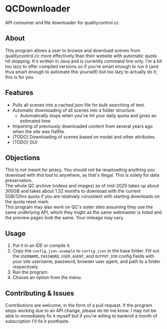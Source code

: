 # QCDownloader
API consumer and file downloader for qualitycontrol.cc

## About
This program allows a user to browse and download scenes from qualitycontrol.cc more effectively than their website with automatic quota hit stopping.
It's written in Java and is currently command line only. I'm a bit too lazy to offer compiled versions so if you're smart enough to run it (and thus smart enough to automate this yourself) but too lazy to actually do it, this is for you.

## Features
* Pulls all scenes into a cached json file for bulk searching of text.
* Automatic downloading of all scenes into a folder structure.
   - Automatically stops when you've hit your daily quota and gives an estimated time 
* Importing of previously downloaded content from several years ago when the site was flatfile.
* [TODO] Downloading of scenes based on model and other attributes.
* [TODO] GUI

## Objections
This is not meant for piracy. You should not be reuploading anything you download with this tool to anywhere, as that's illegal. This is solely for data preservation.  
The whole QC archive (videos and images) as of mid-2020 takes up about 300GB and takes about 1.32 months to download with the current 5GB/12hrs quota if you are relatively consistent with starting downloads on the quota reset mark.  
This program may also work on QC's sister sites assuming they use the same underlying API, which they might as the same webmaster is listed and the preview pages look the same. Your mileage may vary.

## Usage
1. Put it in an IDE or compile it.
2. Copy the `config.json.example` to `config.json` in the base folder. Fill out the `USERNAME`, `PASSWORD`, `USER_AGENT`, and `OUTPUT_DIR` config fields with your site username, password, browser user agent, and path to a folder respectively.
3. Run the program.
4. Choose an option from the menu.

## Contributing & Issues
Contributions are welcome, in the form of a pull request.
If the program stops working due to an API change, please do let me know. I may not be able to immediately fix it myself but if you're willing to bankroll a month of subscription I'll fix it posthaste.